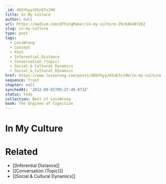 ```yaml
---
_id: 4EGYhyyJXSnE7xJ9H
title: In My Culture
author: null
url: https://medium.com/@ThingMaker/in-my-culture-29c6464072b2
slug: in-my-culture
type: post
tags:
  - LessWrong
  - Concept
  - Post
  - Inferential_Distance
  - Conversation_(topic)
  - Social_& Cultural Dynamics
  - Social_&_Cultural_Dynamics
href: https://www.lesswrong.com/posts/4EGYhyyJXSnE7xJ9H/in-my-culture
sequence: Trust
chapter: null
synchedAt: '2022-09-01T09:27:49.873Z'
status: todo
collection: Best of LessWrong
book: The Engines of Cognition
---
```


# In My Culture


# Related

- [[Inferential Distance]]
- [[Conversation (Topic)]]
- [[Social & Cultural Dynamics]]